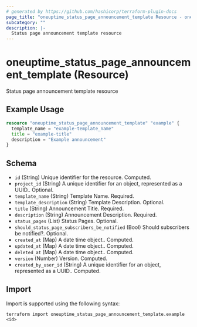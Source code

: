 ```yaml
---
# generated by https://github.com/hashicorp/terraform-plugin-docs
page_title: "oneuptime_status_page_announcement_template Resource - oneuptime"
subcategory: ""
description: |-
  Status page announcement template resource
---
```


# oneuptime_status_page_announcement_template (Resource)

Status page announcement template resource

## Example Usage

```terraform
resource "oneuptime_status_page_announcement_template" "example" {
  template_name = "example-template_name"
  title = "example-title"
  description = "Example announcement"
}
```

## Schema

- `id` (String) Unique identifier for the resource. Computed.
- `project_id` (String) A unique identifier for an object, represented as a UUID.. Optional.
- `template_name` (String) Template Name. Required.
- `template_description` (String) Template Description. Optional.
- `title` (String) Announcement Title. Required.
- `description` (String) Announcement Description. Required.
- `status_pages` (List) Status Pages. Optional.
- `should_status_page_subscribers_be_notified` (Bool) Should subscribers be notified?. Optional.
- `created_at` (Map) A date time object.. Computed.
- `updated_at` (Map) A date time object.. Computed.
- `deleted_at` (Map) A date time object.. Computed.
- `version` (Number) Version. Computed.
- `created_by_user_id` (String) A unique identifier for an object, represented as a UUID.. Computed.

## Import

Import is supported using the following syntax:

```shell
terraform import oneuptime_status_page_announcement_template.example <id>
```
